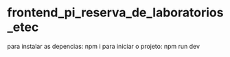 # frontend_pi_reserva_de_laboratorios_etec

para instalar as depencias: npm i
para iniciar o projeto: npm run dev

